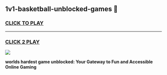 
## 1v1-basketball-unblocked-games 👋
<h3>
<a href="https://premium.freeplayer.one?title=1v1-basketball-unblocked-games&ref=14F">CLICK TO PLAY</a></h3>
<hr>

<h3>
<a href="https://premium.freeplayer.one?title=1v1-basketball-unblocked-games&ref=14F">CLICK 2 PLAY</a>
  
</h3>

<a href="https://premium.freeplayer.one?title=1v1-basketball-unblocked-games&ref=12F/"><img src="https://clearcache.store/games.png"></a>


**worlds hardest game unblocked: Your Gateway to Fun and Accessible Online Gaming**
